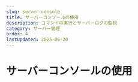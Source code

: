 ```yaml
---
slug: server-console
title: サーバーコンソールの使用
description: コマンドの実行とサーバーログの監視
category: サーバー管理
order: 4
lastUpdated: 2025-06-20
---
```


# サーバーコンソールの使用

